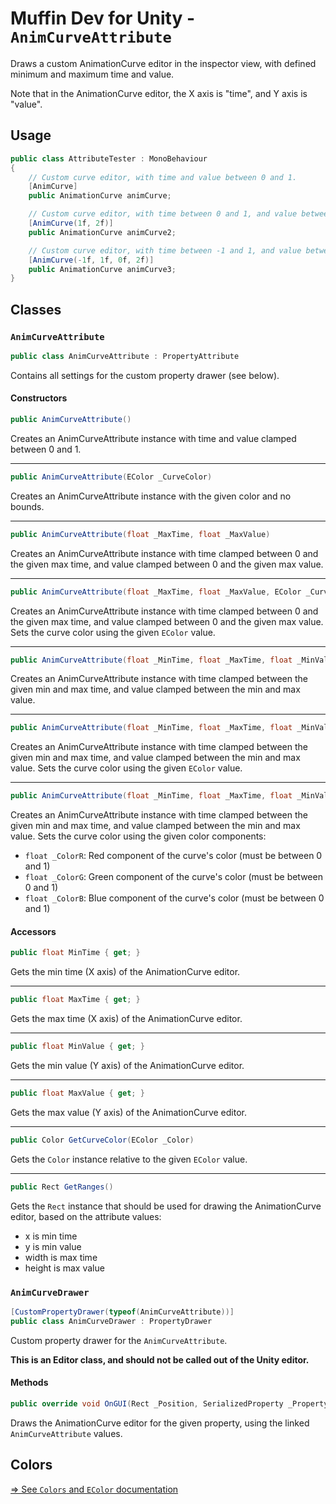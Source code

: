 # Muffin Dev for Unity - `AnimCurveAttribute`

Draws a custom AnimationCurve editor in the inspector view, with defined minimum and maximum time and value.

Note that in the AnimationCurve editor, the X axis is "time", and Y axis is "value".

## Usage

```cs
public class AttributeTester : MonoBehaviour
{
    // Custom curve editor, with time and value between 0 and 1.
    [AnimCurve]
    public AnimationCurve animCurve;

    // Custom curve editor, with time between 0 and 1, and value between 0 and 2.
    [AnimCurve(1f, 2f)]
    public AnimationCurve animCurve2;

    // Custom curve editor, with time between -1 and 1, and value between 0 and 2.
    [AnimCurve(-1f, 1f, 0f, 2f)]
    public AnimationCurve animCurve3;
}
```

## Classes

### `AnimCurveAttribute`

```cs
public class AnimCurveAttribute : PropertyAttribute
```

Contains all settings for the custom property drawer (see below).

#### Constructors

```cs
public AnimCurveAttribute()
```

Creates an AnimCurveAttribute instance with time and value clamped between 0 and 1.

---

```cs
public AnimCurveAttribute(EColor _CurveColor)
```

Creates an AnimCurveAttribute instance with the given color and no bounds.

---

```cs
public AnimCurveAttribute(float _MaxTime, float _MaxValue)
```

Creates an AnimCurveAttribute instance with time clamped between 0 and the given max time, and value clamped between 0 and the given max value.

---

```cs
public AnimCurveAttribute(float _MaxTime, float _MaxValue, EColor _CurveColor)
```

Creates an AnimCurveAttribute instance with time clamped between 0 and the given max time, and value clamped between 0 and the given max value. Sets the curve color using the given `EColor` value.

---

```cs
public AnimCurveAttribute(float _MinTime, float _MaxTime, float _MinValue, float _MaxValue)
```

Creates an AnimCurveAttribute instance with time clamped between the given min and max time, and value clamped between the min and max value.

---

```cs
public AnimCurveAttribute(float _MinTime, float _MaxTime, float _MinValue, float _MaxValue, EColor _CurveColor)
```

Creates an AnimCurveAttribute instance with time clamped between the given min and max time, and value clamped between the min and max value. Sets the curve color using the given `EColor` value.

---

```cs
public AnimCurveAttribute(float _MinTime, float _MaxTime, float _MinValue, float _MaxValue, float _ColorR, float _ColorG, float _ColorB)
```

Creates an AnimCurveAttribute instance with time clamped between the given min and max time, and value clamped between the min and max value. Sets the curve color using the given color components:

* `float _ColorR`: Red component of the curve's color (must be between 0 and 1)
* `float _ColorG`: Green component of the curve's color (must be between 0 and 1)
* `float _ColorB`: Blue component of the curve's color (must be between 0 and 1)

#### Accessors

```cs
public float MinTime { get; }
```

Gets the min time (X axis) of the AnimationCurve editor.

---

```cs
public float MaxTime { get; }
```

Gets the max time (X axis) of the AnimationCurve editor.

---

```cs
public float MinValue { get; }
```

Gets the min value (Y axis) of the AnimationCurve editor.

---

```cs
public float MaxValue { get; }
```

Gets the max value (Y axis) of the AnimationCurve editor.

---

```cs
public Color GetCurveColor(EColor _Color)
```

Gets the `Color` instance relative to the given `EColor` value.

---

```cs
public Rect GetRanges()
```

Gets the `Rect` instance that should be used for drawing the AnimationCurve editor, based on the attribute values:

- x is min time
- y is min value
- width is max time
- height is max value

### `AnimCurveDrawer`

```cs
[CustomPropertyDrawer(typeof(AnimCurveAttribute))]
public class AnimCurveDrawer : PropertyDrawer
```

Custom property drawer for the `AnimCurveAttribute`.

**This is an Editor class, and should not be called out of the Unity editor.**

#### Methods

```cs
public override void OnGUI(Rect _Position, SerializedProperty _Property, GUIContent _Label)
```

Draws the AnimationCurve editor for the given property, using the linked `AnimCurveAttribute` values.

## Colors

[=> See `Colors` and `EColor` documentation](../Others/colors.md)